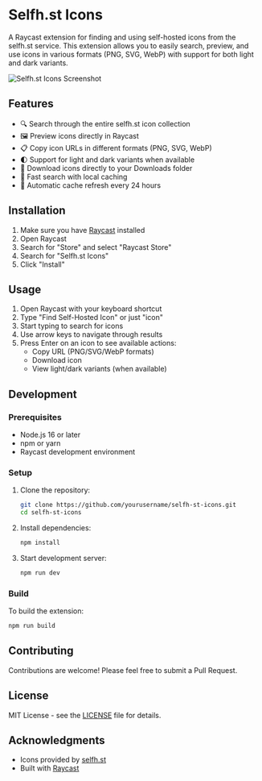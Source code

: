 # Selfh.st Icons

A Raycast extension for finding and using self-hosted icons from the selfh.st service. This extension allows you to easily search, preview, and use icons in various formats (PNG, SVG, WebP) with support for both light and dark variants.

![Selfh.st Icons Screenshot](/metadata/selfh-st-icons-1.png)


## Features

- 🔍 Search through the entire selfh.st icon collection
- 🖼️ Preview icons directly in Raycast
- 📋 Copy icon URLs in different formats (PNG, SVG, WebP)
- 🌓 Support for light and dark variants when available
- 💾 Download icons directly to your Downloads folder
- 🚀 Fast search with local caching
- 🔄 Automatic cache refresh every 24 hours

## Installation

1. Make sure you have [Raycast](https://raycast.com/) installed
2. Open Raycast
3. Search for "Store" and select "Raycast Store"
4. Search for "Selfh.st Icons"
5. Click "Install"

## Usage

1. Open Raycast with your keyboard shortcut
2. Type "Find Self-Hosted Icon" or just "icon"
3. Start typing to search for icons
4. Use arrow keys to navigate through results
5. Press Enter on an icon to see available actions:
   - Copy URL (PNG/SVG/WebP formats)
   - Download icon
   - View light/dark variants (when available)

## Development

### Prerequisites

- Node.js 16 or later
- npm or yarn
- Raycast development environment

### Setup

1. Clone the repository:
   ```bash
   git clone https://github.com/yourusername/selfh-st-icons.git
   cd selfh-st-icons
   ```

2. Install dependencies:
   ```bash
   npm install
   ```

3. Start development server:
   ```bash
   npm run dev
   ```

### Build

To build the extension:

```bash
npm run build
```

## Contributing

Contributions are welcome! Please feel free to submit a Pull Request.

## License

MIT License - see the [LICENSE](LICENSE) file for details.

## Acknowledgments

- Icons provided by [selfh.st](https://selfh.st)
- Built with [Raycast](https://raycast.com)